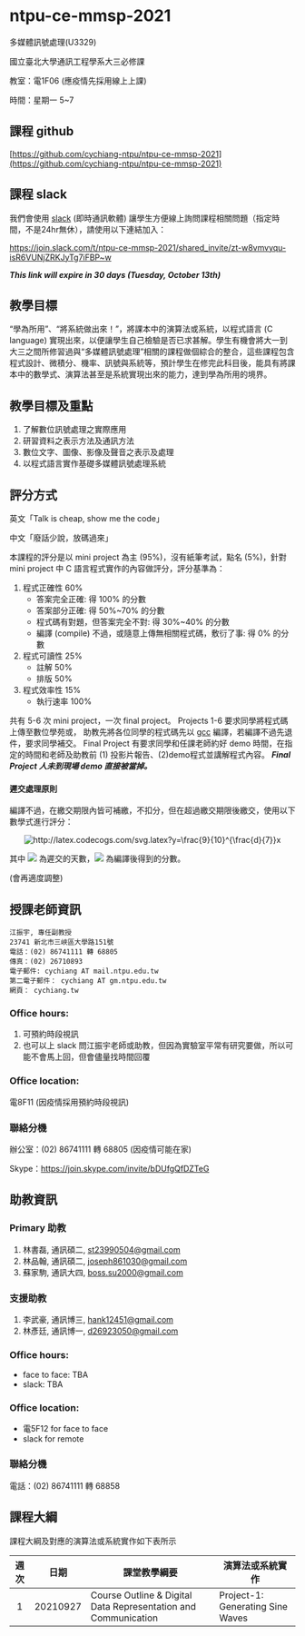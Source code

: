 # ntpu-ce-mmsp-2021
多媒體訊號處理(U3329)

國立臺北大學通訊工程學系大三必修課

教室：電1F06 (應疫情先採用線上上課)

時間：星期一 5~7

## 課程 github
[https://github.com/cychiang-ntpu/ntpu-ce-mmsp-2021](https://github.com/cychiang-ntpu/ntpu-ce-mmsp-2021)

## 課程 slack
我們會使用 [slack](https://slack.com/intl/en-tw/) (即時通訊軟體) 讓學生方便線上詢問課程相關問題（指定時間，不是24hr無休），請使用以下連結加入：

https://join.slack.com/t/ntpu-ce-mmsp-2021/shared_invite/zt-w8vmvyqu-isR6VUNjZRKJyTg7iFBP~w

***This link will expire in 30 days (Tuesday, October 13th)***

## 教學目標
“學為所用”、“將系統做出來！”，將課本中的演算法或系統，以程式語言 (C language) 實現出來，以便讓學生自己檢驗是否已求甚解。學生有機會將大一到大三之間所修習過與“多媒體訊號處理”相關的課程做個綜合的整合，這些課程包含程式設計、微積分、機率、訊號與系統等，預計學生在修完此科目後，能具有將課本中的數學式、演算法甚至是系統實現出來的能力，達到學為所用的境界。

## 教學目標及重點
1. 了解數位訊號處理之實際應用
2. 研習資料之表示方法及通訊方法
3. 數位文字、圖像、影像及聲音之表示及處理
4. 以程式語言實作基礎多媒體訊號處理系統

## 評分方式
英文「Talk is cheap, show me the code」

中文「廢話少說，放碼過來」

本課程的評分是以 mini project 為主 (95%)，沒有紙筆考試，點名 (5%)，針對 mini project 中 C 語言程式實作的內容做評分，評分基準為：
1. 程式正確性 60%
    * 答案完全正確: 得 100% 的分數
    * 答案部分正確: 得 50%~70% 的分數
    * 程式碼有對題，但答案完全不對: 得 30%~40% 的分數
    * 編譯 (compile) 不過，或隨意上傳無相關程式碼，敷衍了事: 得 0% 的分數
2. 程式可讀性 25%
    * 註解 50% 
    * 排版 50%
3. 程式效率性 15%
    * 執行速率 100%


共有 5-6 次 mini project，一次 final project。
Projects 1-6 要求同學將程式碼上傳至數位學苑或，
助教先將各位同學的程式碼先以 [gcc](https://gcc.gnu.org/) 編譯，若編譯不過先退件，要求同學補交。
Final Project 有要求同學和任課老師約好 demo 時間，在指定的時間和老師及助教前 (1) 投影片報告、(2)demo程式並講解程式內容。
***Final Project 人未到現場 demo 直接被當掉。***

#### 遲交處理原則
編譯不過，在繳交期限內皆可補繳，不扣分，但在超過繳交期限後繳交，使用以下數學式進行評分：

<p align="center">
<img src="http://latex.codecogs.com/svg.latex?y=\frac{9}{10}^{\frac{d}{7}}x" title="http://latex.codecogs.com/svg.latex?y=\frac{9}{10}^{\frac{d}{7}}x" />
</p>

其中 <img src="http://latex.codecogs.com/gif.latex?d" /> 為遲交的天數，<img src="http://latex.codecogs.com/gif.latex?x" /> 為編譯後得到的分數。

(會再適度調整)

## 授課老師資訊

```
江振宇, 專任副教授
23741 新北市三峽區大學路151號
電話：(02) 86741111 轉 68805
傳真：(02) 26710893
電子郵件: cychiang AT mail.ntpu.edu.tw
第二電子郵件： cychiang AT gm.ntpu.edu.tw
網頁： cychiang.tw
```

### Office hours:
1. 可預約時段視訊
2. 也可以上 slack 問江振宇老師或助教，但因為實驗室平常有研究要做，所以可能不會馬上回，但會儘量找時間回覆

### Office location:
電8F11 (因疫情採用預約時段視訊)

### 聯絡分機
辦公室：(02) 86741111 轉 68805 (因疫情可能在家)

Skype：https://join.skype.com/invite/bDUfgQfDZTeG

## 助教資訊
### Primary 助教
1. 林書磊, 通訊碩二, st23990504@gmail.com
2. 林品翰, 通訊碩二, joseph861030@gmail.com
4. 蘇家駒, 通訊大四, boss.su2000@gmail.com

### 支援助教
1. 李武豪, 通訊博三, hank12451@gmail.com
2. 林彥廷, 通訊博一, d26923050@gmail.com

### Office hours:
* face to face: TBA
* slack: TBA

### Office location:
* 電5F12 for face to face
* slack for remote

### 聯絡分機
電話：(02) 86741111 轉 68858

## 課程大綱
課程大綱及對應的演算法或系統實作如下表所示

|週次| 日期 |課堂教學綱要|演算法或系統實作|
|:-:|:----:| ----------|--------------|
| 1 | 20210927 | Course Outline & Digital Data Representation and Communication | Project-1: Generating Sine Waves |
